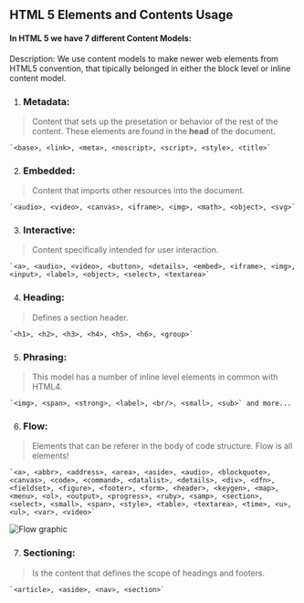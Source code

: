 ## HTML 5 Elements and Contents Usage
#### In HTML 5 we have 7 different Content Models:
Description: We use content models to make newer web elements from HTML5 convention, that tipically belonged in either the block level or inline content model.

1. ### Metadata:
> Content that sets up the presetation or behavior of the rest of the content. These elements are found in the **head** of the document.
> 
    `<base>, <link>, <meta>, <noscript>, <script>, <style>, <title>`

2. ### Embedded:
> Content that imports other resources into the document.

    `<audio>, <video>, <canvas>, <iframe>, <img>, <math>, <object>, <svg>`

3. ### Interactive:
> Content specifically intended for user interaction.

    `<a>, <audio>, <video>, <button>, <details>, <embed>, <iframe>, <img>, <input>, <label>, <object>, <select>, <textarea>`

4. ### Heading:
> Defines a section header.

    `<h1>, <h2>, <h3>, <h4>, <h5>, <h6>, <group>`

5. ### Phrasing:
> This model has a number of inline level elements in common with HTML4.

    `<img>, <span>, <strong>, <label>, <br/>, <small>, <sub>` and more...

6. ### Flow:
> Elements that can be referer in the body of code structure. Flow is all elements!

    `<a>, <abbr>, <address>, <area>, <aside>, <audio>, <blockquote>, <canvas>, <code>, <command>, <datalist>, <details>, <div>, <dfn>, <fieldset>, <figure>, <footer>, <form>, <header>, <keygen>, <map>, <menu>, <ol>, <output>, <progress>, <ruby>, <samp>, <section>, <select>, <small>, <span>, <style>, <table>, <textarea>, <time>, <u>, <ul>, <var>, <video>` 

![Flow graphic](https://api.sololearn.com/DownloadFile?id=2546)

7. ### Sectioning:
> Is the content that defines the scope of headings and footers.
 
    `<article>, <aside>, <nav>, <section>`


